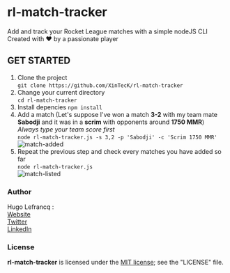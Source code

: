# rl-match-tracker
Add and track your Rocket League matches with a simple nodeJS CLI  
Created with :heart: by a passionate player

## GET STARTED
1. Clone the project  
`git clone https://github.com/XinTecK/rl-match-tracker`
2. Change your current directory  
`cd rl-match-tracker`
3. Install depencies 
`npm install`
4. Add a match (Let's suppose I've won a match **3-2** with my team mate **Sabodji** and it was in a **scrim** with opponents around **1750 MMR**)  
*Always type your team score first*  
`node rl-match-tracker.js -s 3,2 -p 'Sabodji' -c 'Scrim 1750 MMR'`  
![match-added](https://user-images.githubusercontent.com/43551457/91671059-938b8b00-eb23-11ea-8961-a070e44c4400.png)
5. Repeat the previous step and check every matches you have added so far  
`node rl-match-tracker.js`  
![match-listed](https://user-images.githubusercontent.com/43551457/91671126-16ace100-eb24-11ea-96ac-81a4da08795c.png)

### Author
Hugo Lefrancq :  
[Website](https://hugolefrancq.fr)  
[Twitter](https://twitter.com/xinteck_)  
[LinkedIn](https://www.linkedin.com/in/hugo-lefrancq-b78ba5155/)  

### License
**rl-match-tracker** is licensed under the [MIT license](https://opensource.org/licenses/MIT); see the "LICENSE" file.
